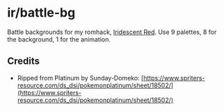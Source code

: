 # ir/battle-bg

Battle backgrounds for my romhack, [Iridescent Red](https://github.com/Greenphx9/pokeemerald-expansion/tree/ir/main). Use 9 palettes, 8 for the background, 1 for the animation. 

## Credits
- Ripped from Platinum by Sunday-Domeko: [https://www.spriters-resource.com/ds_dsi/pokemonplatinum/sheet/18502/](https://www.spriters-resource.com/ds_dsi/pokemonplatinum/sheet/18502/)